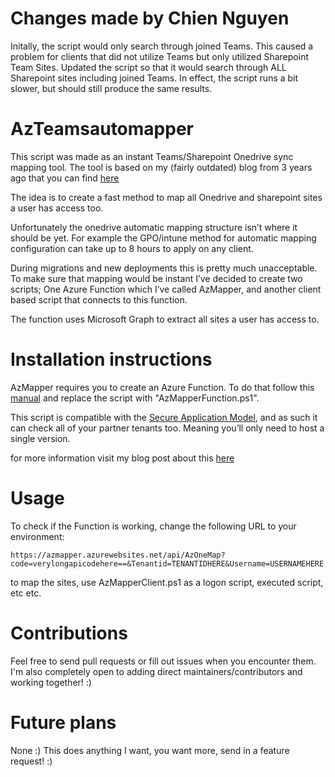 # Changes made by Chien Nguyen

Initally, the script would only search through joined Teams. This caused a problem for clients that did not utilize Teams but only utilized Sharepoint Team Sites. Updated the script so that it would search through ALL Sharepoint sites including joined Teams. In effect, the script runs a bit slower, but should still produce the same results.

# AzTeamsautomapper

This script was made as an instant Teams/Sharepoint Onedrive sync mapping tool. The tool is based on my (fairly outdated) blog from 3 years ago that you can find [here](https://www.cyberdrain.com/automatically-mapping-sharepoint-sites-in-the-onedrive-for-business-client/)

The idea is to create a fast method to map all Onedrive and sharepoint sites a user has access too.

Unfortunately the onedrive automatic mapping structure isn’t where it should be yet. For example the GPO/intune method for automatic mapping configuration can take up to 8 hours to apply on any client.

During migrations and new deployments this is pretty much unacceptable. To make sure that mapping would be instant I’ve decided to create two scripts; One Azure Function which I’ve called AzMapper, and another client based script that connects to this function. 

The function uses Microsoft Graph to extract all sites a user has access to. 

# Installation instructions

AzMapper requires you to create an Azure Function. To do that follow this [manual](https://docs.microsoft.com/en-us/azure/azure-functions/functions-create-first-azure-function) and replace the script with "AzMapperFunction.ps1".

This script is compatible with the [Secure Application Model](https://www.cyberdrain.com/connect-to-exchange-online-automated-when-mfa-is-enabled-using-the-secureapp-model/), and as such it can check all of your partner tenants too. Meaning you’ll only need to host a single version.

for more information visit my blog post about this [here](https://www.cyberdrain.com/automating-with-powershell-teams-automapping/)
# Usage

To check if the Function is working, change the following URL to your environment:

    https://azmapper.azurewebsites.net/api/AzOneMap?code=verylongapicodehere==&Tenantid=TENANTIDHERE&Username=USERNAMEHERE

to map the sites, use AzMapperClient.ps1 as a logon script, executed script, etc etc.

# Contributions

Feel free to send pull requests or fill out issues when you encounter them. I'm also completely open to adding direct maintainers/contributors and working together! :)

# Future plans

None :) This does anything I want, you want more, send in a feature request! :)
